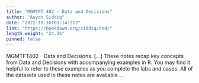 ```yaml
---
title: "MGMTFT 402 - Data and Decisions"
author: "Auyon Siddiq"
date: "2022-10-16T03:14:21Z"
link: "https://bookdown.org/siddiq/dnd/"
length_weight: "24.3%"
pinned: false
---
```


MGMTFT402 - Data and Decisions. [...] These notes recap key concepts from Data and Decisions with accompanying examples in R. You may find it helpful to refer to these examples as you complete the labs and cases. All of the datasets used in these notes are available ...
